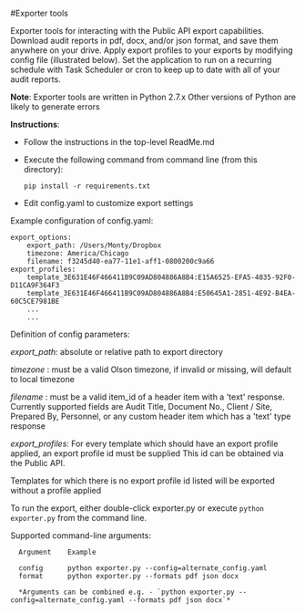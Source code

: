 #Exporter tools

Exporter tools for interacting with the Public API export capabilities.  Download audit reports in pdf, docx, and/or json format,
and save them anywhere on your drive. Apply export profiles to your exports by modifying config file (illustrated below).
Set the application to run on a recurring schedule with Task Scheduler or cron to keep up to date with all of your audit reports.

**Note**:
  Exporter tools are written in Python 2.7.x
  Other versions of Python are likely to generate errors

**Instructions**:
  - Follow the instructions in the top-level ReadMe.md
  - Execute the following command from command line (from this directory):

    ``pip install -r requirements.txt``
  - Edit config.yaml to customize export settings


Example configuration of config.yaml:
```
export_options:
    export_path: /Users/Monty/Dropbox
    timezone: America/Chicago
    filename: f3245d40-ea77-11e1-aff1-0800200c9a66
export_profiles:
    template_3E631E46F466411B9C09AD804886A8B4:E15A6525-EFA5-4835-92F0-D11CA9F364F3
    template_3E631E46F466411B9C09AD804886A8B4:E50645A1-2851-4E92-B4EA-60C5CE7981BE
    ...
    ...
```

Definition of config parameters:

*export_path*:     absolute or relative path to export directory

*timezone*   :     must be a valid Olson timezone, if invalid or missing, will default to local timezone

*filename*   :     must be a valid item_id of a header item with a 'text' response.  Currently supported fields are Audit Title, Document No., Client / Site, Prepared By, Personnel, or any custom header item which has a 'text' type response

*export_profiles*: For every template which should have an export profile applied, an export profile id must be supplied
                   This id can be obtained via the Public API.

Templates for which there is no export profile id listed will be exported without a profile applied



To run the export, either double-click exporter.py or execute `python exporter.py` from the command line.

Supported command-line arguments:
```
  Argument    Example

  config      python exporter.py --config=alternate_config.yaml
  format      python exporter.py --formats pdf json docx

  *Arguments can be combined e.g. - `python exporter.py --config=alternate_config.yaml --formats pdf json docx`*
```
